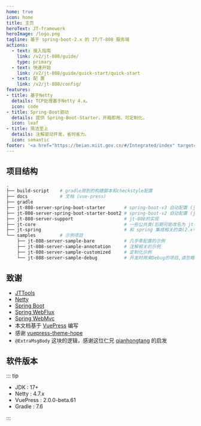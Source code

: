 ```yaml
---
home: true
icon: home
title: 主页
heroText: JT-framework
heroImage: /logo.png
tagline: 基于 spring-boot-2.x 的 JT/T-808 服务端
actions:
  - text: 接入指南
    link: /v2/jt-808/guide/
    type: primary
  - text: 快速开始
    link: /v2/jt-808/guide/quick-start/quick-start
  - text: 配 置
    link: /v2/jt-808/config/
features:
- title: 基于Netty
  details: TCP处理基于Netty 4.x。
  icon: code
- title: Spring-Boot驱动
  details: 提供 Spring-Boot-Starter，开箱即用、可定制化。
  icon: leaf
- title: 简洁至上
  details: 注解驱动开发，省时省力。
  icon: semantic
footer: '<a href="https://beian.miit.gov.cn/#/Integrated/index" target="_blank">备案号: 沪ICP备2022029946号-2</a >'
---
```


## 项目结构

```sh
.
├── build-script    # gradle用到的构建脚本和checkstyle配置
├── docs            # 文档 (vue-press)
├── gradle
├── jt-808-server-spring-boot-starter       # spring-boot-v3 自动配置 (jdk17+)
├── jt-808-server-spring-boot-starter-boot2 # spring-boot-v2 自动配置 (jdk11+)
├── jt-808-server-support                   # jt-808的实现
├── jt-core                                 # 一些公共类(后期可能改名为 jt-common)
├── jt-spring                               # 和 spring 集成相关的类(2.x不再依赖,后期可能删除)
└── samples         # 示例项目
    ├── jt-808-server-sample-bare           # 几乎零配置的示例
    ├── jt-808-server-sample-annotation     # 注解相关的示例
    ├── jt-808-server-sample-customized     # 定制化示例
    └── jt-808-server-sample-debug          # 开发时用来Debug的项目,请忽略
```

## 致谢

- [JTTools](https://jttools.smallchi.cn/jt808)
- [Netty](https://github.com/netty/netty)
- [Spring Boot](https://docs.spring.io/spring-boot/docs/2.5.8/reference/html/)
- [Spring WebFlux](https://docs.spring.io/spring-framework/docs/5.2.19.RELEASE/spring-framework-reference/web-reactive.html#spring-webflux)
- [Spring WebMvc](https://docs.spring.io/spring-framework/docs/5.2.19.RELEASE/spring-framework-reference/web.html#spring-web)
- 本文档基于 [VuePress](https://www.vuepress.cn/) 编写
- 感谢 [vuepress-theme-hope](https://theme-hope.vuejs.press/zh/)
- `@ExtraMsgBody` 这块的逻辑，感谢这位仁兄 [qianhongtang](https://github.com/qianhongtang) 的启发

## 软件版本

::: tip

- JDK : 17+
- Netty : 4.7.x
- VuePress : 2.0.0-beta.61
- Gradle : 7.6

:::